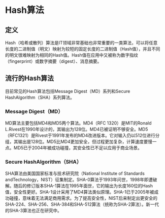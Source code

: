 # Hash算法  

## 定义  

Hash（哈希或散列）算法是IT领域非常基础也非常重要的一类算法，可以将任意长度的二进制值（明文）映射为较短的固定长度的二进制值（Hash值），并且不同的明文很难映射为相同的Hash值。Hash值在应用中又被称为数字指纹（fingerprint）或数字摘要（digest）、消息摘要。  

## 流行的Hash算法  

目前常见的Hash算法包括Message Digest（MD）系列和Secure HashAlgorithm（SHA）系列算法。  

### Message Digest（MD）  

MD算法主要包括MD4和MD5两个算法。MD4（RFC 1320）是MIT的Ronald L.Rivest在1990年设计的，其输出为128位。MD4已被证明不够安全。MD5（RFC1321）是Rivest于1991年发布的MD4改进版本。它对输入仍以512位进行分组，其输出是128位。MD5比MD4更加安全，但过程更加复杂，计算速度要慢一点。MD5已于2004年被成功碰撞，其安全性已不足以应用于商业场景。  

### Secure HashAlgorithm（SHA）  

SHA算法由美国国家标准与技术研究院（National Institute of Standards andTechnology，NIST）征集制定。SHA-0算法于1993年问世，1998年即遭破解。随后的修订版本SHA-1算法在1995年面世，它的输出为长度160位的Hash值，安全性更好。SHA-1设计采用了MD4算法类似原理。SHA-1已于2005年被成功碰撞，意味着无法满足商用需求。为了提高安全性，NIST后来制定出更安全的SHA-224、SHA-256、SHA-384和SHA-512算法（统称为SHA-2算法）。新一代的SHA-3算法也正在研究中。  

